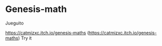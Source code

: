 # Genesis-math
Jueguito

https://catmizxc.itch.io/genesis-maths
(https://catmizxc.itch.io/genesis-maths) Try it

